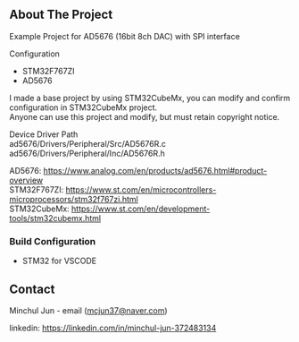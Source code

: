 <!-- ABOUT THE PROJECT -->
## About The Project
Example Project for AD5676 (16bit 8ch DAC) with SPI interface

Configuration
- STM32F767ZI
- AD5676

I made a base project by using STM32CubeMx, you can modify and confirm configuration in STM32CubeMx project.  
Anyone can use this project and modify, but must retain copyright notice.

Device Driver Path  
ad5676/Drivers/Peripheral/Src/AD5676R.c  
ad5676/Drivers/Peripheral/Inc/AD5676R.h  

AD5676: https://www.analog.com/en/products/ad5676.html#product-overview  
STM32F767ZI: https://www.st.com/en/microcontrollers-microprocessors/stm32f767zi.html  
STM32CubeMx: https://www.st.com/en/development-tools/stm32cubemx.html  

<!-- BUILD CONFIGURATION -->
### Build Configuration

* STM32 for VSCODE  

<!-- CONTACT -->
## Contact

Minchul Jun - email (mcjun37@naver.com)

linkedin: https://linkedin.com/in/minchul-jun-372483134  

